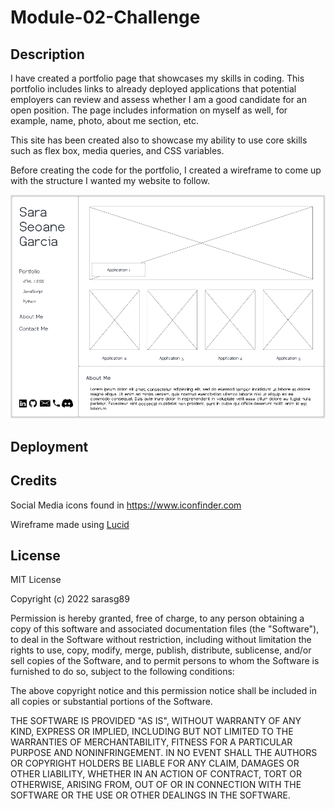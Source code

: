 # Module-02-Challenge

## Description
I have created a portfolio page that showcases my skills in coding. This portfolio includes links to already deployed applications that potential employers can review and assess whether I am a good candidate for an open position. The page includes information on myself as well, for example, name, photo, about me section, etc.

This site has been created also to showcase my ability to use core skills such as flex box, media queries, and CSS variables. 

Before creating the code for the portfolio, I created a wireframe to come up with the structure I wanted my website to follow. 

![Screenshot of wireframe](./assets/images/wireframe%20screenshot.png)

## Deployment

## Credits
Social Media icons found in https://www.iconfinder.com

Wireframe made using [Lucid](https://lucid.app/lucidchart/5c088471-f859-493e-82ab-dc6f0361ddcb/edit?viewport_loc=-572%2C-166%2C3328%2C1612%2C0_0&invitationId=inv_0148a65d-36f5-4f34-8aa2-41a114df02e2)

## License
MIT License

Copyright (c) 2022 sarasg89

Permission is hereby granted, free of charge, to any person obtaining a copy
of this software and associated documentation files (the "Software"), to deal
in the Software without restriction, including without limitation the rights
to use, copy, modify, merge, publish, distribute, sublicense, and/or sell
copies of the Software, and to permit persons to whom the Software is
furnished to do so, subject to the following conditions:

The above copyright notice and this permission notice shall be included in all
copies or substantial portions of the Software.

THE SOFTWARE IS PROVIDED "AS IS", WITHOUT WARRANTY OF ANY KIND, EXPRESS OR
IMPLIED, INCLUDING BUT NOT LIMITED TO THE WARRANTIES OF MERCHANTABILITY,
FITNESS FOR A PARTICULAR PURPOSE AND NONINFRINGEMENT. IN NO EVENT SHALL THE
AUTHORS OR COPYRIGHT HOLDERS BE LIABLE FOR ANY CLAIM, DAMAGES OR OTHER
LIABILITY, WHETHER IN AN ACTION OF CONTRACT, TORT OR OTHERWISE, ARISING FROM,
OUT OF OR IN CONNECTION WITH THE SOFTWARE OR THE USE OR OTHER DEALINGS IN THE
SOFTWARE.